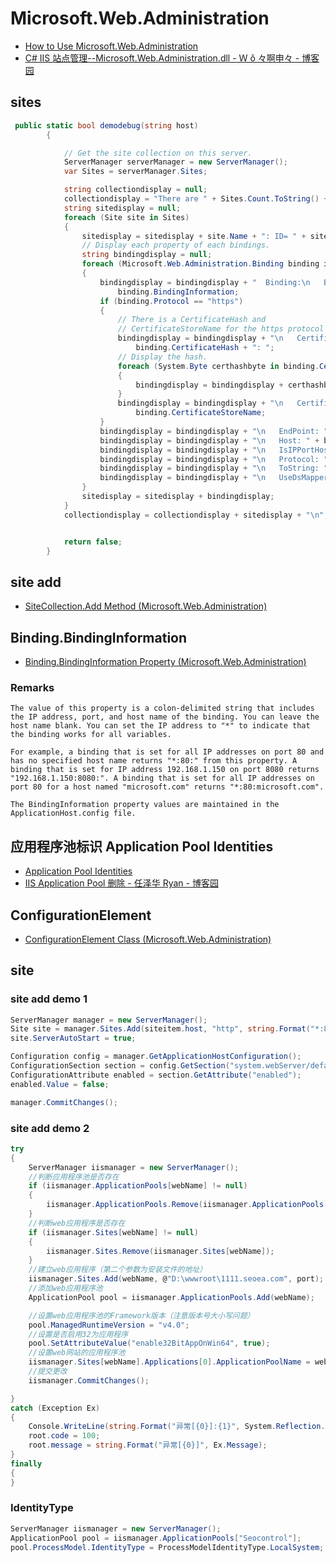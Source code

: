 # Microsoft.Web.Administration

- [How to Use Microsoft.Web.Administration](https://docs.microsoft.com/en-us/iis/manage/scripting/how-to-use-microsoftwebadministration)
- [C# IIS 站点管理--Microsoft.Web.Administration.dll - Ｗ ǒ 々啊申々 - 博客园](https://www.cnblogs.com/zhaochengshen/p/7976894.html)

## sites

```C#
 public static bool demodebug(string host)
        {

            // Get the site collection on this server.
            ServerManager serverManager = new ServerManager();
            var Sites = serverManager.Sites;

            string collectiondisplay = null;
            collectiondisplay = "There are " + Sites.Count.ToString() + " sites:\n\n";
            string sitedisplay = null;
            foreach (Site site in Sites)
            {
                sitedisplay = sitedisplay + site.Name + ": ID= " + site.Id + "\n";
                // Display each property of each bindings.
                string bindingdisplay = null;
                foreach (Microsoft.Web.Administration.Binding binding in site.Bindings)
                {
                    bindingdisplay = bindingdisplay + "  Binding:\n   BindingInformation: " +
                        binding.BindingInformation;
                    if (binding.Protocol == "https")
                    {
                        // There is a CertificateHash and
                        // CertificateStoreName for the https protocol only.
                        bindingdisplay = bindingdisplay + "\n   CertificateHash: " +
                            binding.CertificateHash + ": ";
                        // Display the hash.
                        foreach (System.Byte certhashbyte in binding.CertificateHash)
                        {
                            bindingdisplay = bindingdisplay + certhashbyte.ToString() + " ";
                        }
                        bindingdisplay = bindingdisplay + "\n   CertificateStoreName: " +
                            binding.CertificateStoreName;
                    }
                    bindingdisplay = bindingdisplay + "\n   EndPoint: " + binding.EndPoint;
                    bindingdisplay = bindingdisplay + "\n   Host: " + binding.Host;
                    bindingdisplay = bindingdisplay + "\n   IsIPPortHostBinding: " + binding.IsIPPortHostBinding;
                    bindingdisplay = bindingdisplay + "\n   Protocol: " + binding.Protocol;
                    bindingdisplay = bindingdisplay + "\n   ToString: " + binding.ToString();
                    bindingdisplay = bindingdisplay + "\n   UseDsMapper: " + binding.UseDsMapper + "\n\n";
                }
                sitedisplay = sitedisplay + bindingdisplay;
            }
            collectiondisplay = collectiondisplay + sitedisplay + "\n";


            return false;
        }

```

## site add

- [SiteCollection.Add Method (Microsoft.Web.Administration)](https://docs.microsoft.com/en-us/dotnet/api/microsoft.web.administration.sitecollection.add?view=iis-dotnet)

## Binding.BindingInformation

- [Binding.BindingInformation Property (Microsoft.Web.Administration)](https://docs.microsoft.com/en-us/dotnet/api/microsoft.web.administration.binding.bindinginformation?view=iis-dotnet)

### Remarks

```code
The value of this property is a colon-delimited string that includes the IP address, port, and host name of the binding. You can leave the host name blank. You can set the IP address to "*" to indicate that the binding works for all variables.

For example, a binding that is set for all IP addresses on port 80 and has no specified host name returns "*:80:" from this property. A binding that is set for IP address 192.168.1.150 on port 8080 returns "192.168.1.150:8080:". A binding that is set for all IP addresses on port 80 for a host named "microsoft.com" returns "*:80:microsoft.com".

The BindingInformation property values are maintained in the ApplicationHost.config file.
```

## 应用程序池标识 Application Pool Identities

- [Application Pool Identities](https://docs.microsoft.com/en-us/iis/manage/configuring-security/application-pool-identities)
- [IIS Application Pool 删除 - 任泽华 Ryan - 博客园](https://www.cnblogs.com/renzh/p/6056605.html)

## ConfigurationElement

- [ConfigurationElement Class (Microsoft.Web.Administration)](https://docs.microsoft.com/en-us/dotnet/api/microsoft.web.administration.configurationelement?redirectedfrom=MSDN&view=iis-dotnet)

## site

### site add demo 1

```c#
ServerManager manager = new ServerManager();
Site site = manager.Sites.Add(siteitem.host, "http", string.Format("*:80:{0}", siteitem.host), siteitem.path);
site.ServerAutoStart = true;

Configuration config = manager.GetApplicationHostConfiguration();
ConfigurationSection section = config.GetSection("system.webServer/defaultDocument", siteitem.host);
ConfigurationAttribute enabled = section.GetAttribute("enabled");
enabled.Value = false;

manager.CommitChanges();
```

### site add demo 2

```c#
try
{
    ServerManager iismanager = new ServerManager();
    //判断应用程序池是否存在
    if (iismanager.ApplicationPools[webName] != null)
    {
        iismanager.ApplicationPools.Remove(iismanager.ApplicationPools[webName]);
    }
    //判断web应用程序是否存在
    if (iismanager.Sites[webName] != null)
    {
        iismanager.Sites.Remove(iismanager.Sites[webName]);
    }
    //建立web应用程序（第二个参数为安装文件的地址）
    iismanager.Sites.Add(webName, @"D:\wwwroot\1111.seoea.com", port);
    //添加web应用程序池
    ApplicationPool pool = iismanager.ApplicationPools.Add(webName);

    //设置web应用程序池的Framework版本（注意版本号大小写问题）
    pool.ManagedRuntimeVersion = "v4.0";
    //设置是否启用32为应用程序
    pool.SetAttributeValue("enable32BitAppOnWin64", true);
    //设置web网站的应用程序池
    iismanager.Sites[webName].Applications[0].ApplicationPoolName = webName;
    //提交更改
    iismanager.CommitChanges();

}
catch (Exception Ex)
{
    Console.WriteLine(string.Format("异常[{0}]:{1}", System.Reflection.MethodBase.GetCurrentMethod().Name, Ex.Message));
    root.code = 100;
    root.message = string.Format("异常[{0}]", Ex.Message);
}
finally
{
}

```

### IdentityType

```c#
ServerManager iismanager = new ServerManager();
ApplicationPool pool = iismanager.ApplicationPools["Seocontrol"];
pool.ProcessModel.IdentityType = ProcessModelIdentityType.LocalSystem;
```
